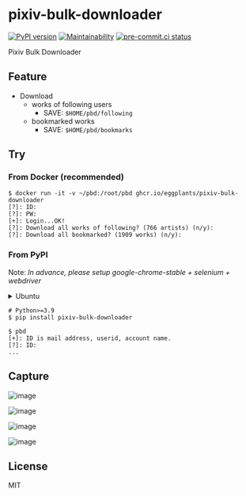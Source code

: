 # pixiv-bulk-downloader

[![PyPI version](
  https://badge.fury.io/py/pixiv-bulk-downloader.svg
  )](
  https://badge.fury.io/py/pixiv-bulk-downloader
) [![Maintainability](
  https://api.codeclimate.com/v1/badges/f4083498009bd92d2d05/maintainability
  )](https://codeclimate.com/github/eggplants/pixiv-bulk-downloader/maintainability
) [![pre-commit.ci status](
  https://results.pre-commit.ci/badge/github/eggplants/pixiv-bulk-downloader/main.svg
  )](
  https://results.pre-commit.ci/latest/github/eggplants/pixiv-bulk-downloader/main
)

Pixiv Bulk Downloader

## Feature

- Download
  - works of following users
    - SAVE: `$HOME/pbd/following`
  - bookmarked works
    - SAVE: `$HOME/pbd/bookmarks`

## Try

### From Docker (recommended)

```shellsession
$ docker run -it -v ~/pbd:/root/pbd ghcr.io/eggplants/pixiv-bulk-downloader
[?]: ID:
[?]: PW:
[+]: Login...OK!
[?]: Download all works of following? (766 artists) (n/y):
[?]: Download all bookmarked? (1909 works) (n/y):
```

### From PyPI

Note: _In advance, please setup google-chrome-stable + selenium + webdriver_

<details>

<summary>Ubuntu</summary>

```bash
# google-chrome-stable
wget https://dl.google.com/linux/direct/google-chrome-stable_current_amd64.deb
sudo apt install ./google-chrome-stable_current_amd64.deb -y
google-chrome --version  # check

# selenium
pip install selenium
python -c'import selenium;print("selenium", selenium.__version__)'  # check

# webdriver
pip install chromedriver-binary-auto
# add this to rc or env: export PATH="$PATH:`chromedriver-path`"
chromedriver -v  # check
```

</details>

```shellsession
# Python>=3.9
$ pip install pixiv-bulk-downloader

$ pbd
[+]: ID is mail address, userid, account name.
[?]: ID:
...
```

## Capture

![image](https://user-images.githubusercontent.com/42153744/132086056-82a4e3e8-bbdd-42bc-8296-716ce4c34edb.png)

![image](https://user-images.githubusercontent.com/42153744/132086168-ce4d8ae1-9085-4c7a-ba9f-4ae8f9a17757.png)

![image](https://user-images.githubusercontent.com/42153744/132086124-7a7634f9-7fe0-47b9-98b5-840716c4db34.png)

![image](https://user-images.githubusercontent.com/42153744/132086141-b0b82493-ed7d-44a6-80c8-dea7c47297a1.png)

## License

MIT
